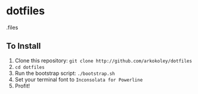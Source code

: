dotfiles
========

.files

## To Install

1. Clone this repository: `git clone http://github.com/arkokoley/dotfiles`
2. `cd dotfiles`
3. Run the bootstrap script: `./bootstrap.sh`
4. Set your terminal font to `Inconsolata for Powerline`
5. Profit!
